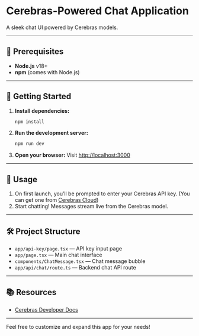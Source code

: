 # Cerebras-Powered Chat Application

A sleek chat UI powered by Cerebras models.

---

## 🧰 Prerequisites
- **Node.js** v18+
- **npm** (comes with Node.js)

---

## 🚀 Getting Started

1. **Install dependencies:**
   ```bash
   npm install
   ```

2. **Run the development server:**
   ```bash
   npm run dev
   ```

3. **Open your browser:**
   Visit [http://localhost:3000](http://localhost:3000)

---

## 🔑 Usage

1. On first launch, you’ll be prompted to enter your Cerebras API key. (You can get one from [Cerebras Cloud](https://cloud.cerebras.ai))
2. Start chatting! Messages stream live from the Cerebras model.

---

## 🛠️ Project Structure
- `app/api-key/page.tsx` — API key input page
- `app/page.tsx` — Main chat interface
- `components/ChatMessage.tsx` — Chat message bubble
- `app/api/chat/route.ts` — Backend chat API route

---

## 📚 Resources
- [Cerebras Developer Docs](https://www.cerebras.net/developers/)

---

Feel free to customize and expand this app for your needs!
